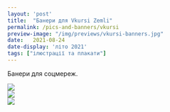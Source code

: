 ```yaml
---
layout: 'post'
title:  "Банери для Vkursi Zemli"
permalink: /pics-and-banners/vkursi
preview-image: "/img/previews/vkursi-banners.jpg"
date:   2021-08-24
date-display: 'літо 2021'
tags: ["ілюстрації та плакати"] 
---
```

<p>Банери для соцмереж.</p>
<img src="https://i.imgur.com/2TESPw5.png"><br>
<img src="https://i.imgur.com/SPL3ziv.png"><br>
<img src="https://i.imgur.com/c6fteuK.png"><br>